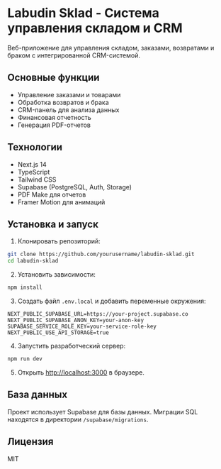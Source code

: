 # Labudin Sklad - Система управления складом и CRM

Веб-приложение для управления складом, заказами, возвратами и браком с интегрированной CRM-системой.

## Основные функции

- Управление заказами и товарами
- Обработка возвратов и брака
- CRM-панель для анализа данных
- Финансовая отчетность
- Генерация PDF-отчетов

## Технологии

- Next.js 14
- TypeScript
- Tailwind CSS
- Supabase (PostgreSQL, Auth, Storage)
- PDF Make для отчетов
- Framer Motion для анимаций

## Установка и запуск

1. Клонировать репозиторий:
```bash
git clone https://github.com/yourusername/labudin-sklad.git
cd labudin-sklad
```

2. Установить зависимости:
```bash
npm install
```

3. Создать файл `.env.local` и добавить переменные окружения:
```
NEXT_PUBLIC_SUPABASE_URL=https://your-project.supabase.co
NEXT_PUBLIC_SUPABASE_ANON_KEY=your-anon-key
SUPABASE_SERVICE_ROLE_KEY=your-service-role-key
NEXT_PUBLIC_USE_API_STORAGE=true
```

4. Запустить разработческий сервер:
```bash
npm run dev
```

5. Открыть [http://localhost:3000](http://localhost:3000) в браузере.

## База данных

Проект использует Supabase для базы данных. Миграции SQL находятся в директории `/supabase/migrations`.

## Лицензия

MIT
